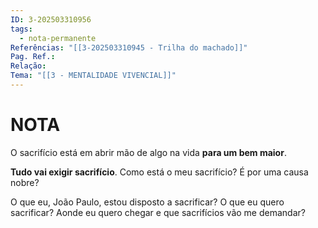 ```yaml
---
ID: 3-202503310956
tags:
  - nota-permanente
Referências: "[[3-202503310945 - Trilha do machado]]"
Pag. Ref.: 
Relação: 
Tema: "[[3 - MENTALIDADE VIVENCIAL]]"
---
```

# NOTA 

O sacrifício está em abrir mão de algo na vida **para um bem maior**.

**Tudo vai exigir sacrifício**. Como está o meu sacrifício? É por uma causa nobre?

O que eu, João Paulo, estou disposto a sacrificar? O que eu quero sacrificar? Aonde eu quero chegar e que sacrifícios vão me demandar?